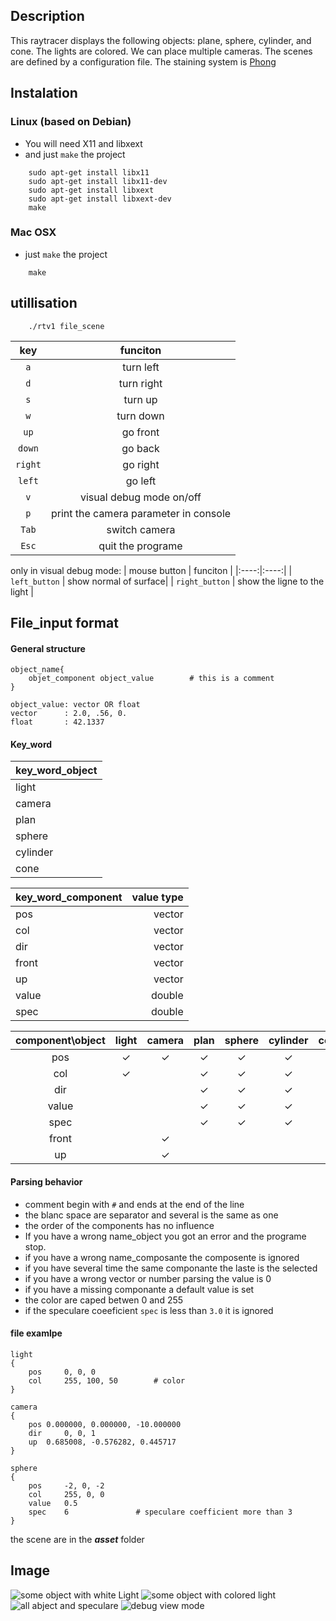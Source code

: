 
## Description
This raytracer displays the following objects: plane, sphere, cylinder, and cone. The lights are colored. We can place multiple cameras. The scenes are defined by a configuration file. The staining system is  [Phong](href="https://en.wikipedia.org/wiki/Phong_shading")

## Instalation
### Linux (based on Debian)

+ You will need X11 and libxext
+ and just `make` the project
```
	sudo apt-get install libx11
	sudo apt-get install libx11-dev
	sudo apt-get install libxext
	sudo apt-get install libxext-dev
	make
```


### Mac OSX
+ just `make` the project
```
    make
```

## utillisation

```
    ./rtv1 file_scene
```
| key | funciton |
|:----:|:----:|
| `a` | turn left |
| `d` | turn right |
| `s` |  turn up |
| `w` |  turn down|
| `up` | go front  |
| `down` | go back |
| `right` | go right |
| `left` | go left |
| `v` | visual debug mode on/off|
| `p` | print the camera parameter in console 
| `Tab` | switch camera| 
| `Esc` | quit the programe |

only in visual debug mode:
| mouse button | funciton |
|:----:|:----:|
| `left_button` | show normal of surface|
| `right_button` | show the ligne to the light |


## File_input format

#### General structure
```
object_name{
    objet_component object_value        # this is a comment
}

object_value: vector OR float
vector      : 2.0, .56, 0.
float       : 42.1337
```

#### Key_word
| key_word_object |
| :--- | 
| light |
| camera |
| plan |
| sphere |
| cylinder |
| cone |

| key_word_component | value type | 
| :--- | ---: | 
| pos | vector |
| col | vector |
| dir | vector |
| front | vector |
| up | vector |
| value | double |
| spec | double |

| component\object | light | camera | plan | sphere | cylinder | cone |
| :---: |:---: |:---: |:---: |:---: |:---: |:---: |
| pos | ✓ |  ✓ |  ✓ |  ✓ |  ✓ |  ✓ | 
| col | ✓ | |  ✓ |  ✓ |  ✓ |  ✓ | 
| dir | | |  ✓ |  ✓ |  ✓ |  ✓ | 
| value | | |  ✓ |  ✓ |  ✓ |  ✓ | 
| spec | | |  ✓ |  ✓ |  ✓ |  ✓ | 
| front | |  ✓ | | | | |
| up | |  ✓ | | | | |


####  Parsing behavior
- comment begin with `#` and ends at the end of the line
 - the blanc space are separator and several is the same as one
 - the order of the components has no influence
 - If you have a wrong name_object you got an error and the programe stop.
 - if you have a wrong name_composante the composente is ignored
 - if you have several time the same componante the laste is the selected
 - if you have a wrong vector or number parsing the value is 0
 - if you have a missing componante a default value is set
 - the color are caped betwen 0 and 255
 - if the speculare coeeficient `spec` is less than `3.0` it is ignored  


#### file examlpe
```
light
{
	pos		0, 0, 0
	col		255, 100, 50        # color
}

camera
{
	pos	0.000000, 0.000000, -10.000000
	dir		0, 0, 1
	up	0.685008, -0.576282, 0.445717
}

sphere
{
	pos		-2, 0, -2
	col		255, 0, 0
	value	0.5
	spec    6               # speculare coefficient more than 3
}
```

the scene are in the ***asset*** folder

## Image
![some object with white Light](https://image.noelshack.com/fichiers/2017/49/1/1512379936-screen-shot-2017-12-04-at-10-30-19-am.png)
![some object with colored light](https://image.noelshack.com/fichiers/2017/49/1/1512383169-screen-shot-2017-12-04-at-10-33-56-am.png)
![all abject and speculare](https://image.noelshack.com/fichiers/2017/49/1/1512383319-screen-shot-2017-12-04-at-11-28-11-am.png)
![debug view mode](https://image.noelshack.com/fichiers/2017/49/1/1512384256-screen-shot-2017-12-04-at-11-43-23-am.png)


